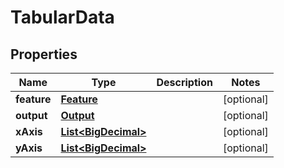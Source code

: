 
# TabularData

## Properties
Name | Type | Description | Notes
------------ | ------------- | ------------- | -------------
**feature** | [**Feature**](Feature.md) |  |  [optional]
**output** | [**Output**](Output.md) |  |  [optional]
**xAxis** | [**List&lt;BigDecimal&gt;**](BigDecimal.md) |  |  [optional]
**yAxis** | [**List&lt;BigDecimal&gt;**](BigDecimal.md) |  |  [optional]



